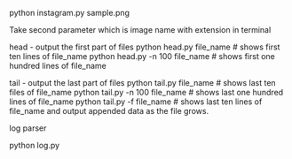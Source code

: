 python instagram.py sample.png

Take second parameter which is image name with extension  in terminal  




head - 
output the first part of files 
python head.py file_name # shows first ten lines of file_name 
python head.py -n 100 file_name # shows first one hundred lines of file_name

tail - 
output the last part of files 
python tail.py file_name # shows last ten files of file_name 
python tail.py -n 100 file_name # shows last one hundred lines of file_name 
python tail.py -f file_name # shows last ten lines of file_name and output appended data as the file grows.




log parser

python log.py
